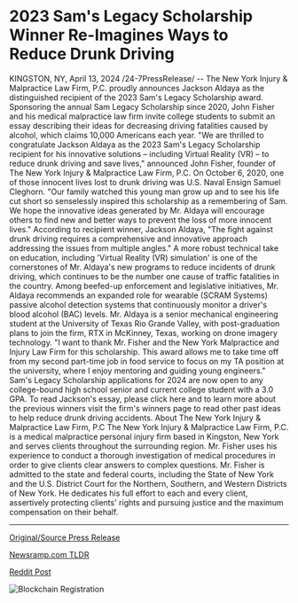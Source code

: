 # 2023 Sam's Legacy Scholarship Winner Re-Imagines Ways to Reduce Drunk Driving

KINGSTON, NY, April 13, 2024 /24-7PressRelease/ -- The New York Injury & Malpractice Law Firm, P.C. proudly announces Jackson Aldaya as the distinguished recipient of the 2023 Sam's Legacy Scholarship award. Sponsoring the annual Sam Legacy Scholarship since 2020, John Fisher and his medical malpractice law firm invite college students to submit an essay describing their ideas for decreasing driving fatalities caused by alcohol, which claims 10,000 Americans each year.  "We are thrilled to congratulate Jackson Aldaya as the 2023 Sam's Legacy Scholarship recipient for his innovative solutions – including Virtual Reality (VR) – to reduce drunk driving and save lives," announced John Fisher, founder of The New York Injury & Malpractice Law Firm, P.C.   On October 6, 2020, one of those innocent lives lost to drunk driving was U.S. Naval Ensign Samuel Cleghorn. "Our family watched this young man grow up and to see his life cut short so senselessly inspired this scholarship as a remembering of Sam. We hope the innovative ideas generated by Mr. Aldaya will encourage others to find new and better ways to prevent the loss of more innocent lives."   According to recipient winner, Jackson Aldaya, "The fight against drunk driving requires a comprehensive and innovative approach addressing the issues from multiple angles."   A more robust technical take on education, including 'Virtual Reality (VR) simulation' is one of the cornerstones of Mr. Aldaya's new programs to reduce incidents of drunk driving, which continues to be the number one cause of traffic fatalities in the country. Among beefed-up enforcement and legislative initiatives, Mr. Aldaya recommends an expanded role for wearable (SCRAM Systems) passive alcohol detection systems that continuously monitor a driver's blood alcohol (BAC) levels.   Mr. Aldaya is a senior mechanical engineering student at the University of Texas Rio Grande Valley, with post-graduation plans to join the firm, RTX in McKinney, Texas, working on drone imagery technology.  "I want to thank Mr. Fisher and the New York Malpractice and Injury Law Firm for this scholarship. This award allows me to take time off from my second part-time job in food service to focus on my TA position at the university, where I enjoy mentoring and guiding young engineers."  Sam's Legacy Scholarship applications for 2024 are now open to any college-bound high school senior and current college student with a 3.0 GPA.   To read Jackson's essay, please click here and to learn more about the previous winners visit the firm's winners page to read other past ideas to help reduce drunk driving accidents.  About The New York Injury & Malpractice Law Firm, P.C The New York Injury & Malpractice Law Firm, P.C. is a medical malpractice personal injury firm based in Kingston, New York and serves clients throughout the surrounding region. Mr. Fisher uses his experience to conduct a thorough investigation of medical procedures in order to give clients clear answers to complex questions. Mr. Fisher is admitted to the state and federal courts, including the State of New York and the U.S. District Court for the Northern, Southern, and Western Districts of New York. He dedicates his full effort to each and every client, assertively protecting clients' rights and pursuing justice and the maximum compensation on their behalf. 

---

[Original/Source Press Release](https://www.24-7pressrelease.com/press-release/510028/2023-sams-legacy-scholarship-winner-re-imagines-ways-to-reduce-drunk-driving)
                    

[Newsramp.com TLDR](None) 



[Reddit Post](https://www.reddit.com/r/HealthCareNewsInfo/comments/1c2w3fd/innovative_solutions_to_end_drunk_driving_jackson/) 



![Blockchain Registration](https://cdn.newsramp.app/24-7PressRelease/qrcode/244/13/hikej565.webp)